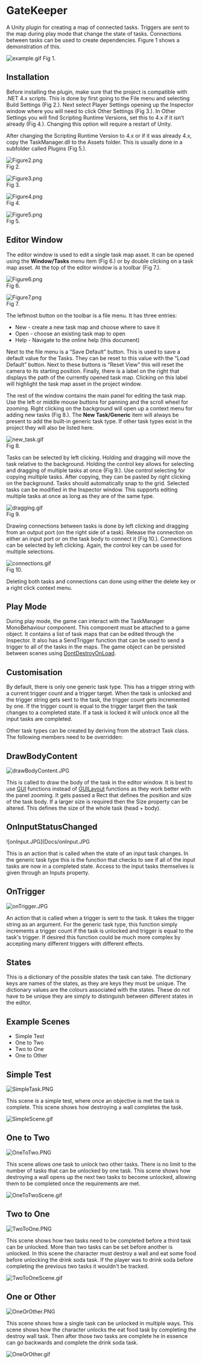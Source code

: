 # GateKeeper

A Unity plugin for creating a map of connected tasks.
Triggers are sent to the map during play mode that change the state of tasks.
Connections between tasks can be used to create dependencies. Figure 1 shows a demonstration of this.

![example.gif](Docs/example.gif)
Fig 1.

## Installation

Before installing the plugin, make sure that the project is compatible with .NET 4.x scripts. This is done by first going to the File menu and selecting Build Settings (Fig 2.). Next select Player Settings opening up the Inspector window where you will need to click Other Settings (Fig 3.). In Other Settings you will find Scripting Runtime Versions, set this to 4.x if it isn’t already (Fig 4.). Changing this option will require a restart of Unity. 

After changing the Scripting Runtime Version to 4.x or if it was already 4.x,
copy the TaskManager.dll to the Assets folder.
This is usually done in a subfolder called Plugins (Fig 5.).

![Figure2.png](Docs/Figure2.png)                                                                                         
 Fig 2.  

![Figure3.png](Docs/Figure3.png)                                                                                         
 Fig 3.  

![Figure4.png](Docs/Figure4.png)                                                                                         
 Fig 4.  

![Figure5.png](Docs/Figure5.png)                                                                                         
 Fig 5. 

## Editor Window

The editor window is used to edit a single task map asset.
It can be opened using the **Window/Tasks** menu item (Fig 6.)
or by double clicking on a task map asset.
At the top of the editor window is a toolbar (Fig 7.).

![Figure6.png](Docs/Figure6.png)                                                                                         
 Fig 6.  
 
 ![Figure7.png](Docs/Figure7.png)                                                                                         
 Fig 7.  

The leftmost button on the toolbar is a file menu.
It has three entries:

- New - create a new task map and choose where to save it
- Open - choose an existing task map to open
- Help - Navigate to the online help (this document)

Next to the file menu is a “Save Default” button. This is used to save a default value for the Tasks. They can be reset to this value with the “Load Default” button. Next to these buttons is “Reset View” this will reset the camera to its starting position. Finally, there is a label on the right that displays the path of the currently opened task map. Clicking on this label will highlight the task map asset in the project window.

The rest of the window contains the main panel for editing the task map. Use the left or middle mouse buttons for panning and the scroll wheel for zooming. Right clicking on the background will open up a context menu for adding new tasks (Fig 8.). The **New Task/Generic** item will always be present to add the built-in generic task type. If other task types exist in the project they will also be listed here.


 ![new_task.gif](Docs/new_task.gif)                                                                                         
 Fig 8.  

Tasks can be selected by left clicking.
Holding and dragging will move the task relative to the background.
Holding the control key allows for selecting and dragging of multiple tasks at once (Fig 9.). Use control selecting for copying multiple tasks. After copying, they can be pasted by right clicking on the background.
Tasks should automatically snap to the grid.
Selected tasks can be modified in the Inspector window.
This supports editing multiple tasks at once as long as they are of the same type.

 ![dragging.gif](Docs/dragging.gif)                                                                                         
 Fig 9. 

Drawing connections between tasks is done by left clicking and dragging from an output port
(on the right side of a task).
Release the connection on either an input port or on the task body to connect it (Fig 10.).
Connections can be selected by left clicking.
Again, the control key can be used for multiple selections.

 ![connections.gif](Docs/connections.gif)                                                                                         
 Fig 10.

Deleting both tasks and connections can done using either
the delete key or a right click context menu.

## Play Mode

During play mode, the game can interact with the TaskManager MonoBehaviour component.
This component must be attached to a game object.
It contains a list of task maps that can be edited through the Inspector.
It also has a SendTrigger function that can be used to send a trigger to all of the tasks in the maps.
The game object can be persisted between scenes using [DontDestroyOnLoad][DontDestroyOnLoad].

## Customisation

By default, there is only one generic task type.
This has a trigger string with a current trigger count and a trigger target.
When the task is unlocked and the trigger string gets sent to the task,
the trigger count gets incremented by one.
If the trigger count is equal to the trigger target then the task changes to a completed state.
If a task is locked it will unlock once all the input tasks are completed.

Other task types can be created by deriving from the abstract Task class.
The following members need to be overridden:

## DrawBodyContent
![drawBodyContent.JPG](Docs/drawBodyContent.JPG)

This is called to draw the body of the task in the editor window.
It is best to use [GUI][GUI] functions
instead of [GUILayout][GUILayout] functions
as they work better with the panel zooming.
It gets passed a Rect that defines the position and size of the task body.
If a larger size is required then the Size property can be altered.
This defines the size of the whole task (head + body).

## OnInputStatusChanged
![onInput.JPG](Docs/onInput.JPG

This is an action that is called when the state of an input task changes.
In the generic task type this is the function that
checks to see if all of the input tasks are now in a completed state.
Access to the input tasks themselves is given through an Inputs property.

## OnTrigger

![onTrigger.JPG](Docs/onTrigger.JPG) 

An action that is called when a trigger is sent to the task.
It takes the trigger string as an argument.
For the generic task type, this function simply increments a trigger count
if the task is unlocked and trigger is equal to the task's trigger.
If desired this function could be much more complex
by accepting many different triggers with different effects.

 ## States

This is a dictionary of the possible states the task can take.
The dictionary keys are names of the states, as they are keys they must be unique.
The dictionary values are the colours associated with the states.
These do not have to be unique they are simply to distinguish between different states in the editor.

[DontDestroyOnLoad]: https://docs.unity3d.com/ScriptReference/Object.DontDestroyOnLoad.html
[GUI]: https://docs.unity3d.com/ScriptReference/GUI.html
[GUILayout]: https://docs.unity3d.com/ScriptReference/GUILayout.html


## Example Scenes

 - Simple Test
 - One to Two
 - Two to One
 - One to Other

## Simple Test
![SimpleTask.PNG](Docs/SimpleTask.PNG)

This scene is a simple test, where once an objective is met the task is complete. This scene shows how destroying a wall completes the task.

![SimpleScene.gif](Docs/SimpleScene.gif)

## One to Two
![OneToTwo.PNG](Docs/OneToTwo.PNG)

This scene allows one task to unlock two other tasks.  There is no limit to the number of tasks that can be unlocked by one task. This scene shows how destroying a wall opens up the next two tasks to become unlocked, allowing them to be completed once the requirements are met. 

![OneToTwoScene.gif](Docs/OneToTwoScene.gif)

## Two to One
![TwoToOne.PNG](Docs/TwoToOne.PNG)

This scene shows how two tasks need to be completed before a third task can be unlocked.  More than two tasks can be set before another is unlocked. In this scene the character must destroy a wall and eat some food before unlocking the drink soda task. If the player was to drink soda before completing the previous two tasks it wouldn't be tracked. 

![TwoToOneScene.gif](Docs/TwoToOneScene.gif)

## One or Other
![OneOrOther.PNG](Docs/OneOrOther.PNG)

This scene shows how a single task can be unlocked in multiple ways. This scene shows how the character unlocks the eat food task by completing the destroy wall task. Then after those two tasks are complete he in essence can go backwards and complete the drink soda task. 

![OneOrOther.gif](Docs/OneOrOther.gif)

